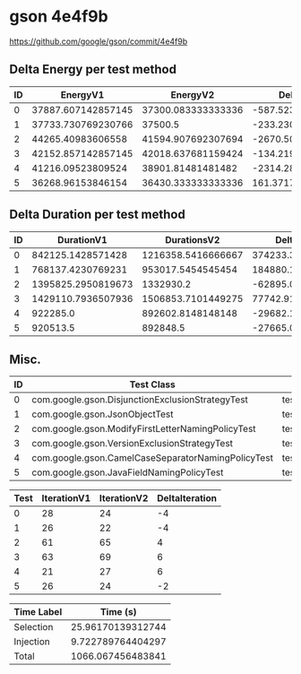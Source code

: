 # gson 4e4f9b


https://github.com/google/gson/commit/4e4f9b



## Delta Energy per test method


| ID | EnergyV1 | EnergyV2 | DeltaEnergy | σV1 | σV2 |
| --- | --- | --- | --- | --- | --- |
| 0 | 37887.607142857145 | 37300.083333333336 | -587.5238095238092 | 3238.9063447325825 | 3800.8532695157915 |
| 1 | 37733.730769230766 | 37500.5 | -233.23076923076587 | 3364.7443445881395 | 3424.5955401530796 |
| 2 | 44265.40983606558 | 41594.907692307694 | -2670.5021437578835 | 14642.609325131498 | 12138.522968977832 |
| 3 | 42152.857142857145 | 42018.637681159424 | -134.21946169772127 | 14156.393376281834 | 13112.798581418117 |
| 4 | 41216.09523809524 | 38901.81481481482 | -2314.280423280419 | 10804.894318271927 | 3817.985245659917 |
| 5 | 36268.96153846154 | 36430.333333333336 | 161.37179487179674 | 3433.8956177940713 | 4044.5519495022218 |

## Delta Duration per test method


| ID | DurationV1 | DurationsV2 | DeltaDuration |
| --- | --- | --- | --- |
| 0 | 842125.1428571428 | 1216358.5416666667 | 374233.3988095239 |
| 1 | 768137.4230769231 | 953017.5454545454 | 184880.1223776223 |
| 2 | 1395825.2950819673 | 1332930.2 | -62895.0950819673 |
| 3 | 1429110.7936507936 | 1506853.7101449275 | 77742.91649413388 |
| 4 | 922285.0 | 892602.8148148148 | -29682.185185185168 |
| 5 | 920513.5 | 892848.5 | -27665.0 |

## Misc.

| ID | Test Class | Test Method |
| --- | --- | --- |
| 0 | com.google.gson.DisjunctionExclusionStrategyTest | testBadInstantiation |
| 1 | com.google.gson.JsonObjectTest | testAddingNullOrEmptyPropertyName |
| 2 | com.google.gson.ModifyFirstLetterNamingPolicyTest | testInvalidConstruction |
| 3 | com.google.gson.VersionExclusionStrategyTest | testDisallowNegativeValuesAndFailFast |
| 4 | com.google.gson.CamelCaseSeparatorNamingPolicyTest | testInvalidInstantiation |
| 5 | com.google.gson.JavaFieldNamingPolicyTest | testNullField |




| Test | IterationV1 | IterationV2 | DeltaIteration |
| --- | --- | --- | --- |
| 0 | 28 | 24 | -4 |
| 1 | 26 | 22 | -4 |
| 2 | 61 | 65 | 4 |
| 3 | 63 | 69 | 6 |
| 4 | 21 | 27 | 6 |
| 5 | 26 | 24 | -2 |



| Time Label | Time (s) |
| --- | --- |
| Selection | 25.96170139312744 |
| Injection | 9.722789764404297 |
| Total | 1066.067456483841 |



